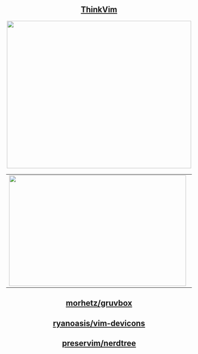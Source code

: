 ## <div align="center"> [ThinkVim](https://github.com/taigacute/ThinkVim)</div>

<div align="center">
<img src="https://github.com/taigacute/IMG/blob/master/thinkvim/gruvbox.png" width="500" height="400">
</div>



|                                                                                                       |                                                                                                |
| --------------------------------------------------------------------------------------------------------- | --------------------------------------------------------------------------------------------------------- |
| <img src="https://raw.githubusercontent.com/taigacute/IMG/master/thinkvim/thinkvim-ayu.png" width="480"  height="300"> | <img src="https://github.com/taigacute/IMG/blob/master/spaceline/spaceline.png" width="480" height="300"> |

## <div align="center"> [morhetz/gruvbox](https://github.com/taigacute/ThinkVim)</div>
## <div align="center"> [ryanoasis/vim-devicons](https://github.com/taigacute/ThinkVim)</div>
## <div align="center"> [preservim/nerdtree](https://github.com/taigacute/ThinkVim)</div>



